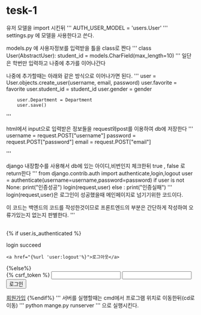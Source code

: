 # tesk-1

유저 모델을 import 시킨뒤 
'''
  AUTH_USER_MODEL = 'users.User'
'''
settings.py 에 모델을 사용한다고 쓴다.





models.py 에 사용자정보를 입력받을 틀을 class로 짠다
'''
class User(AbstractUser):
    student_id = models.CharField(max_length=10)
'''
일단은 학번만 입력하고 나중에 추가를 이어나간다







나중에 추가할때는 아래와 같은 방식으로 이어나가면 된다.
'''
        user = User.objects.create_user(username, email, password)
        user.favorite = favorite
        user.student_id = student_id
        user.gender = gender
        
        user.Department = Department
        user.save()
'''






html에서 input으로 입력받은 정보들을 request와post를 이용하여 db에 저장한다
''' 
 username  = request.POST["username"]
        password  = request.POST["password"]
        email  = request.POST["email"]
        
'''


django 내장함수를 사용해서 db에 있는 아이디,비번인지 체크한뒤 true , false 로 return한다
'''
from django.contrib.auth import authenticate,login,logout
user = authenticate(username=username,password=password)
        if user is not None:
            print("인증성공")
            login(request,user)
        else :
            print("인증실패")
'''
login(request,user)은 로그인이 성공했을때 
메인페이지로 넘기기위한 코드이다.


이 코드는 백엔드의 코드를 작성한것이므로 프론트엔드의 부분은 간단하게 작성하여
오류가있는지 없는지 판별한다.
'''

<br>
{% if user.is_authenticated %}
<html>
    <head>
        <title>Example</title>
    </head>
    <body>
        <p>login succeed</p>
    </body>
    
    <a href="{%url 'user:logout'%}">로그아웃</a>
</html>
{%else%}
<form action="" method="POST">
    {% csrf_token %}
    <input name="username" type="text">
    <input name="password" type="password">
    <input type="submit" value="로그인">
</form>
<a href="{% url 'user:signup' %}">회원가입</a>
{%endif%}
'''
서버를 실행할때는 cmd에서 프로그램 위치로 이동한뒤(cd로 이동) 
''' python mange.py runserver '''
으로 실행시킨다.
